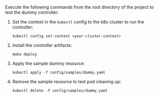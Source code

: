 Execute the following commands from the root directory of the project to test the dummy controller:

1. Set the context in the `kubectl` config to the k8s cluster to run the controller:
    ```
    kubectl config set-context <your-cluster-context>
    ```

2. Install the controller artifacts:
    ```
    make deploy
    ```

3. Apply the sample dummy resource:
    ```
    kubectl apply -f config/samples/dummy.yaml 
    ```

4. Remove the sample resource to test pod cleaning up:
    ```
    kubectl delete -f config/samples/dummy.yaml 
    ```

